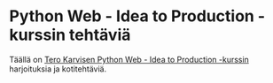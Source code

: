 # Python Web - Idea to Production -kurssin tehtäviä 

Täällä on [Tero Karvisen Python Web - Idea to Production -kurssin](https://terokarvinen.com/2023/python-web-idea-to-production/) harjoituksia ja kotitehtäviä.

